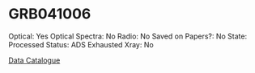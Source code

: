 # GRB041006

Optical: Yes
Optical Spectra: No
Radio: No
Saved on Papers?: No
State: Processed
Status: ADS Exhausted
Xray: No

[Data Catalogue](GRB041006%20aaba15eaab7643d2b7b08156dec38656/Data%20Catalogue%2070d617a76960473f94a5c063b471d07a.md)